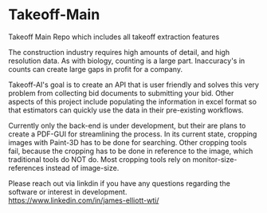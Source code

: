 # Takeoff-Main
Takeoff Main Repo which includes all takeoff extraction features

The construction industry requires high amounts of detail, and high resolution data. As with biology, counting is a large part. Inaccuracy's in counts can create large gaps in profit for a company.  

Takeoff-AI's goal is to create an API that is user friendly and solves this very problem from collecting bid documents to submitting your bid. Other aspects of this project include populating the information in excel format so that estimators can quickly use the data in their pre-existing workflows.  

Currently only the back-end is under development, but their are plans to create a PDF-GUI for streamlining the process. In its current state, cropping images with Paint-3D has to be done for searching. Other cropping tools fail, because the cropping has to be done in reference to the image, which traditional tools do NOT do. Most cropping tools rely on monitor-size-references instead of image-size.

Please reach out via linkdin if you have any questions regarding the software or interest in development.  
https://www.linkedin.com/in/james-elliott-wti/
